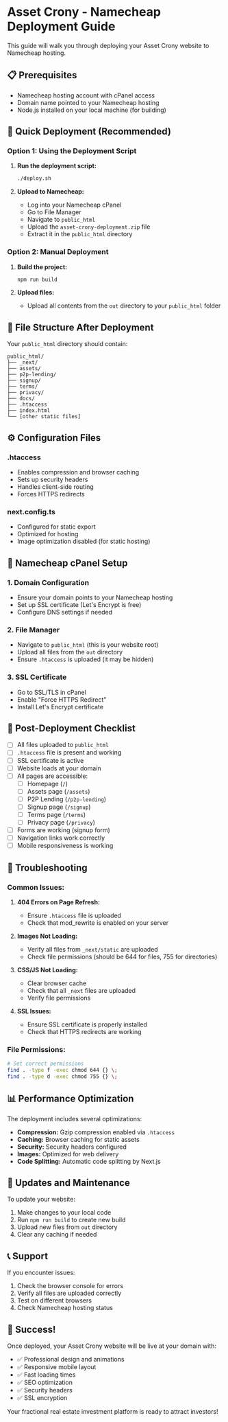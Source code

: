 # Asset Crony - Namecheap Deployment Guide

This guide will walk you through deploying your Asset Crony website to Namecheap hosting.

## 📋 Prerequisites

- Namecheap hosting account with cPanel access
- Domain name pointed to your Namecheap hosting
- Node.js installed on your local machine (for building)

## 🚀 Quick Deployment (Recommended)

### Option 1: Using the Deployment Script

1. **Run the deployment script:**
   ```bash
   ./deploy.sh
   ```

2. **Upload to Namecheap:**
   - Log into your Namecheap cPanel
   - Go to File Manager
   - Navigate to `public_html`
   - Upload the `asset-crony-deployment.zip` file
   - Extract it in the `public_html` directory

### Option 2: Manual Deployment

1. **Build the project:**
   ```bash
   npm run build
   ```

2. **Upload files:**
   - Upload all contents from the `out` directory to your `public_html` folder

## 📁 File Structure After Deployment

Your `public_html` directory should contain:
```
public_html/
├── _next/
├── assets/
├── p2p-lending/
├── signup/
├── terms/
├── privacy/
├── docs/
├── .htaccess
├── index.html
└── [other static files]
```

## ⚙️ Configuration Files

### .htaccess
- Enables compression and browser caching
- Sets up security headers
- Handles client-side routing
- Forces HTTPS redirects

### next.config.ts
- Configured for static export
- Optimized for hosting
- Image optimization disabled (for static hosting)

## 🔧 Namecheap cPanel Setup

### 1. Domain Configuration
- Ensure your domain points to your Namecheap hosting
- Set up SSL certificate (Let's Encrypt is free)
- Configure DNS settings if needed

### 2. File Manager
- Navigate to `public_html` (this is your website root)
- Upload all files from the `out` directory
- Ensure `.htaccess` is uploaded (it may be hidden)

### 3. SSL Certificate
- Go to SSL/TLS in cPanel
- Enable "Force HTTPS Redirect"
- Install Let's Encrypt certificate

## 🎯 Post-Deployment Checklist

- [ ] All files uploaded to `public_html`
- [ ] `.htaccess` file is present and working
- [ ] SSL certificate is active
- [ ] Website loads at your domain
- [ ] All pages are accessible:
  - [ ] Homepage (`/`)
  - [ ] Assets page (`/assets`)
  - [ ] P2P Lending (`/p2p-lending`)
  - [ ] Signup page (`/signup`)
  - [ ] Terms page (`/terms`)
  - [ ] Privacy page (`/privacy`)
- [ ] Forms are working (signup form)
- [ ] Navigation links work correctly
- [ ] Mobile responsiveness is working

## 🐛 Troubleshooting

### Common Issues:

1. **404 Errors on Page Refresh:**
   - Ensure `.htaccess` file is uploaded
   - Check that mod_rewrite is enabled on your server

2. **Images Not Loading:**
   - Verify all files from `_next/static` are uploaded
   - Check file permissions (should be 644 for files, 755 for directories)

3. **CSS/JS Not Loading:**
   - Clear browser cache
   - Check that all `_next` files are uploaded
   - Verify file permissions

4. **SSL Issues:**
   - Ensure SSL certificate is properly installed
   - Check that HTTPS redirects are working

### File Permissions:
```bash
# Set correct permissions
find . -type f -exec chmod 644 {} \;
find . -type d -exec chmod 755 {} \;
```

## 📊 Performance Optimization

The deployment includes several optimizations:

- **Compression:** Gzip compression enabled via `.htaccess`
- **Caching:** Browser caching for static assets
- **Security:** Security headers configured
- **Images:** Optimized for web delivery
- **Code Splitting:** Automatic code splitting by Next.js

## 🔄 Updates and Maintenance

To update your website:

1. Make changes to your local code
2. Run `npm run build` to create new build
3. Upload new files from `out` directory
4. Clear any caching if needed

## 📞 Support

If you encounter issues:

1. Check the browser console for errors
2. Verify all files are uploaded correctly
3. Test on different browsers
4. Check Namecheap hosting status

## 🎉 Success!

Once deployed, your Asset Crony website will be live at your domain with:
- ✅ Professional design and animations
- ✅ Responsive mobile layout
- ✅ Fast loading times
- ✅ SEO optimization
- ✅ Security headers
- ✅ SSL encryption

Your fractional real estate investment platform is ready to attract investors!
